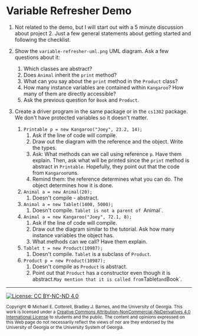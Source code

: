 # Variable Refresher Demo

1. Not related to the demo, but I will start out with a 5 minute discussion about project 2. Just a few general statements 
   about getting started and following the checklist.

1. Show the `variable-refresher-uml.png` UML diagram. Ask a few questions about it:
   1. Which classes are abstract?
   1. Does `Animal` inherit the `print` method? 
   1. What can you say about the `print` method in the `Product` class?
   1. How many instance variables are contained within `Kangaroo`? How many of them are directly accessible?
   1. Ask the previous question for `Book` and `Product`.
   
   
1. Create a driver program in the same package or in the `cs1302` package. We don't have protected variables so it doesn't matter. 
   1. `Printable p = new Kangaroo("Joey", 23.2, 14);`
      1. Ask if the line of code will compile.
      1. Draw out the diagram with the reference and the object. Write the types.
      1. Ask: What methods can we call using reference `p`. Have them explain. Then, ask what will be printed since the `print`
         method is abstract in `Printable`. Hopefully, they point out that the code from `Kangaroo`runs.
      1. Remind them: the reference determines what you can do. The object determines how it is done.
   1. `Animal a = new Animal(20);`
      1. Doesn't compile - abstract.
   1. `Animal a = new Tablet(1400, 5000);`
      1. Doesn't compile. `Tablet is not a parent of `Animal`.
   1. `Animal a = new Kangaroo("Joey", 72.1, 8);`
      1. Ask if the line of code will compile.
      1. Draw out the diagram similar to the tutorial. Ask how many instance variables the object has.
      1. What methods can we call? Have them explain.
   1. `Tablet t = new Product(10987);`
      1. Doesn't compile. `Tablet` is a subclass of `Product`.
   1. `Product p = new Product(10987);`
      1. Doesn't compile as `Product` is abstract.
      1. Point out that `Product` has a constructor even though it is abstract.` May mention that it is called from `Tablet` and `Book`.

<hr/>

[![License: CC BY-NC-ND 4.0](https://img.shields.io/badge/License-CC%20BY--NC--ND%204.0-lightgrey.svg)](http://creativecommons.org/licenses/by-nc-nd/4.0/)

<small>
Copyright &copy; Michael E. Cotterell, Bradley J. Barnes, and the University of Georgia.
This work is licensed under a <a rel="license" href="http://creativecommons.org/licenses/by-nc-nd/4.0/">Creative Commons Attribution-NonCommercial-NoDerivatives 4.0 International License</a> to students and the public.
The content and opinions expressed on this Web page do not necessarily reflect the views of nor are they endorsed by the University of Georgia or the University System of Georgia.
</small>
